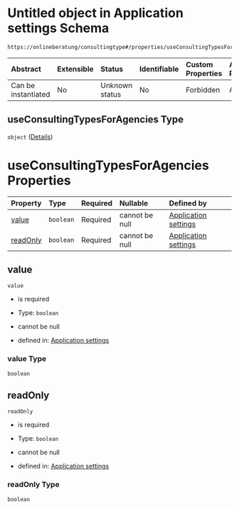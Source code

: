 # Untitled object in Application settings Schema

```txt
https://onlineberatung/consultingtype#/properties/useConsultingTypesForAgencies
```



| Abstract            | Extensible | Status         | Identifiable | Custom Properties | Additional Properties | Access Restrictions | Defined In                                                                     |
| :------------------ | :--------- | :------------- | :----------- | :---------------- | :-------------------- | :------------------ | :----------------------------------------------------------------------------- |
| Can be instantiated | No         | Unknown status | No           | Forbidden         | Allowed               | none                | [application-settings.json*](application-settings.json "open original schema") |

## useConsultingTypesForAgencies Type

`object` ([Details](application-settings-properties-useconsultingtypesforagencies.md))

# useConsultingTypesForAgencies Properties

| Property              | Type      | Required | Nullable       | Defined by                                                                                                                                                                                                         |
| :-------------------- | :-------- | :------- | :------------- | :----------------------------------------------------------------------------------------------------------------------------------------------------------------------------------------------------------------- |
| [value](#value)       | `boolean` | Required | cannot be null | [Application settings](application-settings-properties-useconsultingtypesforagencies-properties-value.md "https://onlineberatung/consultingtype#/properties/useConsultingTypesForAgencies/properties/value")       |
| [readOnly](#readonly) | `boolean` | Required | cannot be null | [Application settings](application-settings-properties-useconsultingtypesforagencies-properties-readonly.md "https://onlineberatung/consultingtype#/properties/useConsultingTypesForAgencies/properties/readOnly") |

## value



`value`

*   is required

*   Type: `boolean`

*   cannot be null

*   defined in: [Application settings](application-settings-properties-useconsultingtypesforagencies-properties-value.md "https://onlineberatung/consultingtype#/properties/useConsultingTypesForAgencies/properties/value")

### value Type

`boolean`

## readOnly



`readOnly`

*   is required

*   Type: `boolean`

*   cannot be null

*   defined in: [Application settings](application-settings-properties-useconsultingtypesforagencies-properties-readonly.md "https://onlineberatung/consultingtype#/properties/useConsultingTypesForAgencies/properties/readOnly")

### readOnly Type

`boolean`
